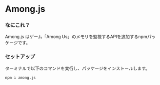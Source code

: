 # Among.js
### なにこれ？
Among.js はゲーム「Among Us」のメモリを監視するAPIを追加するnpmパッケージです。

### セットアップ
ターミナルで以下のコマンドを実行し、パッケージをインストールします。
```
npm i among.js
```
